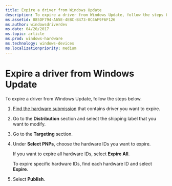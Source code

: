 ```yaml
---
title: Expire a driver from Windows Update
description: To expire a driver from Windows Update, follow the steps below.
ms.assetid: 085DF794-A65E-4EBC-B473-0C4AF9F6F126
ms.author: windowsdriverdev
ms.date: 04/20/2017
ms.topic: article
ms.prod: windows-hardware
ms.technology: windows-devices
ms.localizationpriority: medium
---
```


# Expire a driver from Windows Update


To expire a driver from Windows Update, follow the steps below.

1.  [Find the hardware submission](manage-your-hardware-submissions.md) that contains driver you want to expire.

2.  Go to the **Distribution** section and select the shipping label that you want to modify.

3.  Go to the **Targeting** section.

4.  Under **Select PNPs**, choose the hardware IDs you want to expire.

    If you want to expire all hardware IDs, select **Expire All**.

    To expire specific hardware IDs, find each hardware ID and select **Expire**.

5.  Select **Publish**.

 

 





